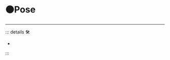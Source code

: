 # 🟠<motor>Pose</motor>

---

<!-- =================================================== -->
<!-- =================================================== -->
<!-- =================================================== -->
<!-- =================================================== -->
<!-- =================================================== -->
::: details 🛠

-

:::
